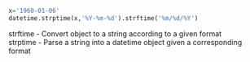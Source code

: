 ```python
x='1960-01-06'
datetime.strptime(x,'%Y-%m-%d').strftime('%m/%d/%Y')
```
strftime - Convert object to a string according to a given format <br>
strptime - Parse a string into a datetime object given a corresponding format